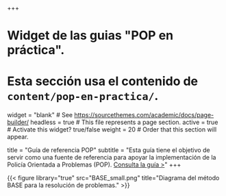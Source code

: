 +++
# Widget de las guias "POP en práctica".
# Esta sección usa el contenido de `content/pop-en-practica/`.

widget = "blank"  # See https://sourcethemes.com/academic/docs/page-builder/
headless = true  # This file represents a page section.
active = true  # Activate this widget? true/false
weight = 20  # Order that this section will appear.

title = "Guía de referencia POP"
subtitle = "Esta guía tiene el objetivo de servir como una fuente de referencia para apoyar la implementación de la Policía Orientada a Problemas (POP). [Consulta la guía >](guia-pop/)"
+++

{{< figure library="true" src="BASE_small.png" title="Diagrama del método BASE para la resolución de problemas." >}}
